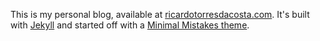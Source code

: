 This is my personal blog, available at [ricardotorresdacosta.com](https://ricardotorresdacosta.com). It's built with [Jekyll](https://jekyllrb.com/) and started off with a [Minimal Mistakes theme](https://github.com/mmistakes/minimal-mistakes).

